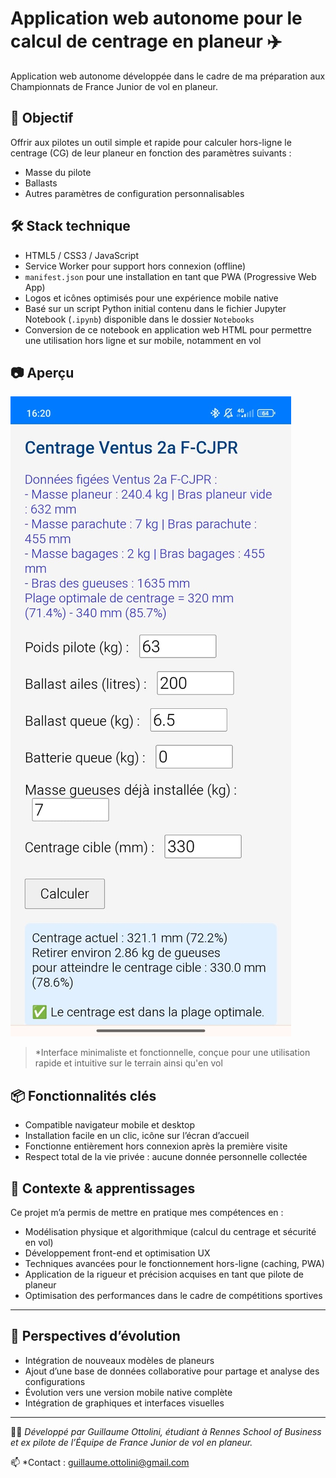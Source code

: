 # Application web autonome pour le calcul de centrage en planeur ✈️

Application web autonome développée dans le cadre de ma préparation aux Championnats de France Junior de vol en planeur.

## 🎯 Objectif

Offrir aux pilotes un outil simple et rapide pour calculer hors-ligne le centrage (CG) de leur planeur en fonction des paramètres suivants :  
- Masse du pilote  
- Ballasts  
- Autres paramètres de configuration personnalisables

## 🛠️ Stack technique

- HTML5 / CSS3 / JavaScript  
- Service Worker pour support hors connexion (offline)  
- `manifest.json` pour une installation en tant que PWA (Progressive Web App)  
- Logos et icônes optimisés pour une expérience mobile native  
- Basé sur un script Python initial contenu dans le fichier Jupyter Notebook (`.ipynb`) disponible dans le dossier `Notebooks`  
- Conversion de ce notebook en application web HTML pour permettre une utilisation hors ligne et sur mobile, notamment en vol

## 📷 Aperçu

![Capture d’écran de l’interface](./Images/Interface.jpg)

> *Interface minimaliste et fonctionnelle, conçue pour une utilisation rapide et intuitive sur le terrain ainsi qu'en vol

## 📦 Fonctionnalités clés

- Compatible navigateur mobile et desktop  
- Installation facile en un clic, icône sur l’écran d’accueil  
- Fonctionne entièrement hors connexion après la première visite  
- Respect total de la vie privée : aucune donnée personnelle collectée

## 🧠 Contexte & apprentissages

Ce projet m’a permis de mettre en pratique mes compétences en :  
- Modélisation physique et algorithmique (calcul du centrage et sécurité en vol)  
- Développement front-end et optimisation UX  
- Techniques avancées pour le fonctionnement hors-ligne (caching, PWA)  
- Application de la rigueur et précision acquises en tant que pilote de planeur
- Optimisation des performances dans le cadre de compétitions sportives

---

## 🧩 Perspectives d’évolution

- Intégration de nouveaux modèles de planeurs  
- Ajout d’une base de données collaborative pour partage et analyse des configurations  
- Évolution vers une version mobile native complète
- Intégration de graphiques et interfaces visuelles

---

👨‍💻 *Développé par Guillaume Ottolini, étudiant à Rennes School of Business et ex pilote de l’Équipe de France Junior de vol en planeur.*  

📫 *Contact : guillaume.ottolini@gmail.com
